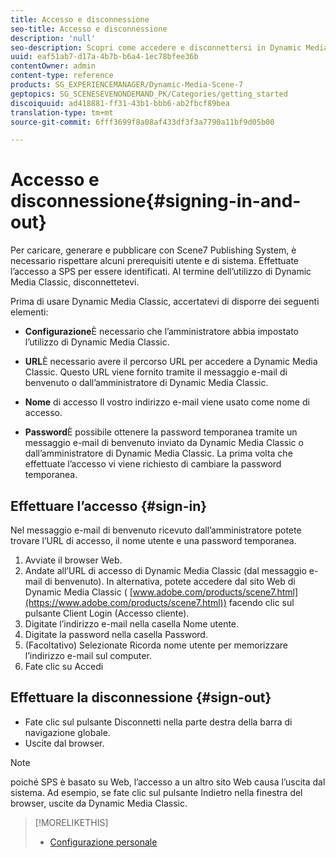 ```yaml
---
title: Accesso e disconnessione
seo-title: Accesso e disconnessione
description: 'null'
seo-description: Scopri come accedere e disconnettersi in Dynamic Media Classic
uuid: eaf51ab7-d17a-4b7b-b6a4-1ec78bfee36b
contentOwner: admin
content-type: reference
products: SG_EXPERIENCEMANAGER/Dynamic-Media-Scene-7
geptopics: SG_SCENESEVENONDEMAND_PK/Categories/getting_started
discoiquuid: ad418881-ff31-43b1-bbb6-ab2fbcf89bea
translation-type: tm+mt
source-git-commit: 6fff3699f8a08af433df3f3a7790a11bf9d05b00

---
```



# Accesso e disconnessione{#signing-in-and-out}

Per caricare, generare e pubblicare con Scene7 Publishing System, è necessario rispettare alcuni prerequisiti utente e di sistema. Effettuate l’accesso a SPS per essere identificati. Al termine dell’utilizzo di Dynamic Media Classic, disconnettetevi.

Prima di usare Dynamic Media Classic, accertatevi di disporre dei seguenti elementi:

* **Configurazione**&#x200B;È necessario che l’amministratore abbia impostato l’utilizzo di Dynamic Media Classic.

* **URL**&#x200B;È necessario avere il percorso URL per accedere a Dynamic Media Classic. Questo URL viene fornito tramite il messaggio e-mail di benvenuto o dall’amministratore di Dynamic Media Classic.

* **Nome** di accesso Il vostro indirizzo e-mail viene usato come nome di accesso.

* **Password**&#x200B;È possibile ottenere la password temporanea tramite un messaggio e-mail di benvenuto inviato da Dynamic Media Classic o dall’amministratore di Dynamic Media Classic. La prima volta che effettuate l’accesso vi viene richiesto di cambiare la password temporanea.

## Effettuare l’accesso {#sign-in}

Nel messaggio e-mail di benvenuto ricevuto dall’amministratore potete trovare l’URL di accesso, il nome utente e una password temporanea.

1. Avviate il browser Web.
1. Andate all’URL di accesso di Dynamic Media Classic (dal messaggio e-mail di benvenuto). In alternativa, potete accedere dal sito Web di Dynamic Media Classic ( [www.adobe.com/products/scene7.html](https://www.adobe.com/products/scene7.html)) facendo clic sul pulsante Client Login (Accesso cliente).
1. Digitate l’indirizzo e-mail nella casella Nome utente.
1. Digitate la password nella casella Password.
1. (Facoltativo) Selezionate Ricorda nome utente per memorizzare l’indirizzo e-mail sul computer.
1. Fate clic su Accedi

## Effettuare la disconnessione {#sign-out}

* Fate clic sul pulsante Disconnetti nella parte destra della barra di navigazione globale.
* Uscite dal browser.

>[!NOTE]
>
>poiché SPS è basato su Web, l’accesso a un altro sito Web causa l’uscita dal sistema. Ad esempio, se fate clic sul pulsante Indietro nella finestra del browser, uscite da Dynamic Media Classic.

>[!MORELIKETHIS]
>
>* [Configurazione personale](personal-setup.md#personal_setup)

